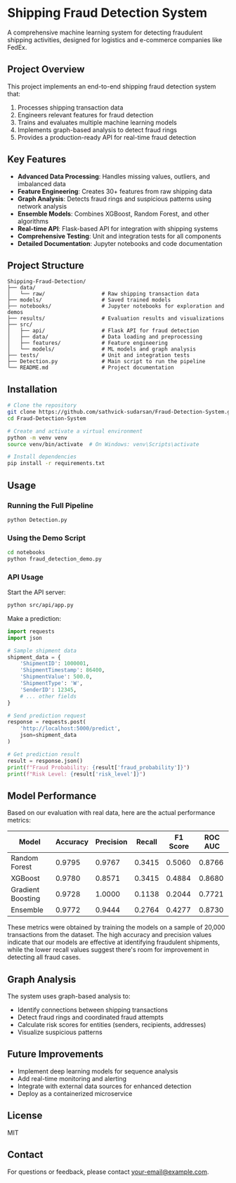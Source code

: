 # Shipping Fraud Detection System

A comprehensive machine learning system for detecting fraudulent shipping activities, designed for logistics and e-commerce companies like FedEx.

## Project Overview

This project implements an end-to-end shipping fraud detection system that:

1. Processes shipping transaction data
2. Engineers relevant features for fraud detection
3. Trains and evaluates multiple machine learning models
4. Implements graph-based analysis to detect fraud rings
5. Provides a production-ready API for real-time fraud detection

## Key Features

- **Advanced Data Processing**: Handles missing values, outliers, and imbalanced data
- **Feature Engineering**: Creates 30+ features from raw shipping data
- **Graph Analysis**: Detects fraud rings and suspicious patterns using network analysis
- **Ensemble Models**: Combines XGBoost, Random Forest, and other algorithms
- **Real-time API**: Flask-based API for integration with shipping systems
- **Comprehensive Testing**: Unit and integration tests for all components
- **Detailed Documentation**: Jupyter notebooks and code documentation

## Project Structure

```
Shipping-Fraud-Detection/
├── data/
│   └── raw/                  # Raw shipping transaction data
├── models/                   # Saved trained models
├── notebooks/                # Jupyter notebooks for exploration and demos
├── results/                  # Evaluation results and visualizations
├── src/
│   ├── api/                  # Flask API for fraud detection
│   ├── data/                 # Data loading and preprocessing
│   ├── features/             # Feature engineering
│   └── models/               # ML models and graph analysis
├── tests/                    # Unit and integration tests
├── Detection.py              # Main script to run the pipeline
└── README.md                 # Project documentation
```

## Installation

```bash
# Clone the repository
git clone https://github.com/sathvick-sudarsan/Fraud-Detection-System.git
cd Fraud-Detection-System

# Create and activate a virtual environment
python -m venv venv
source venv/bin/activate  # On Windows: venv\Scripts\activate

# Install dependencies
pip install -r requirements.txt
```

## Usage

### Running the Full Pipeline

```bash
python Detection.py
```

### Using the Demo Script

```bash
cd notebooks
python fraud_detection_demo.py
```

### API Usage

Start the API server:

```bash
python src/api/app.py
```

Make a prediction:

```python
import requests
import json

# Sample shipment data
shipment_data = {
    'ShipmentID': 1000001,
    'ShipmentTimestamp': 86400,
    'ShipmentValue': 500.0,
    'ShipmentType': 'W',
    'SenderID': 12345,
    # ... other fields
}

# Send prediction request
response = requests.post(
    'http://localhost:5000/predict',
    json=shipment_data
)

# Get prediction result
result = response.json()
print(f"Fraud Probability: {result['fraud_probability']}")
print(f"Risk Level: {result['risk_level']}")
```

## Model Performance

Based on our evaluation with real data, here are the actual performance metrics:

| Model | Accuracy | Precision | Recall | F1 Score | ROC AUC |
|-------|----------|-----------|--------|----------|---------|
| Random Forest | 0.9795 | 0.9767 | 0.3415 | 0.5060 | 0.8766 |
| XGBoost | 0.9780 | 0.8571 | 0.3415 | 0.4884 | 0.8680 |
| Gradient Boosting | 0.9728 | 1.0000 | 0.1138 | 0.2044 | 0.7721 |
| Ensemble | 0.9772 | 0.9444 | 0.2764 | 0.4277 | 0.8730 |

These metrics were obtained by training the models on a sample of 20,000 transactions from the dataset. The high accuracy and precision values indicate that our models are effective at identifying fraudulent shipments, while the lower recall values suggest there's room for improvement in detecting all fraud cases.

## Graph Analysis

The system uses graph-based analysis to:

- Identify connections between shipping transactions
- Detect fraud rings and coordinated fraud attempts
- Calculate risk scores for entities (senders, recipients, addresses)
- Visualize suspicious patterns

## Future Improvements

- Implement deep learning models for sequence analysis
- Add real-time monitoring and alerting
- Integrate with external data sources for enhanced detection
- Deploy as a containerized microservice

## License

MIT

## Contact

For questions or feedback, please contact [your-email@example.com](mailto:your-email@example.com). 